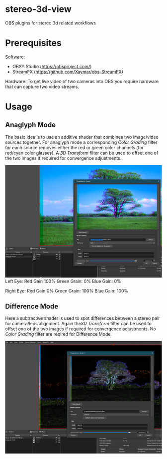 # stereo-3d-view
OBS plugins for stereo 3d related workflows

# Prerequisites 
Software:
* OBS® Studio (https://obsproject.com/)
* StreamFX (https://github.com/Xaymar/obs-StreamFX)

Hardware: 
To get  live video of two cameras into OBS you require hardware that can capture two video streams.

# Usage

## Anaglyph Mode

The basic idea is to use an additive shader that combines two image/video sources together. For anaglyph mode a corresponding *Color Grading* filter for each source removes either the red or green color channels (for red/cyan color glasses). A *3D Transform* filter can be used to offset one of the two images if required for convergence adjustments.

![Anaglyph Mode Setup](/documentation/anaglyph01.jpg)
Left Eye: 
Red Gain 100%
Green Grain: 0%
Blue Gain: 0%

Right Eye: 
Red Gain 0%
Green Grain: 100%
Blue Gain: 100%


## Difference Mode

Here a subtractive shader is used to spot differences between a stereo pair for camera/lens alignment. Again the*3D Transform* filter can be used to offset one of the two images if required for convergence adjustments. No *Color Grading* filter are reqired for Difference Mode.
 
![Anaglyph Mode Setup](/documentation/difference01.jpg)


